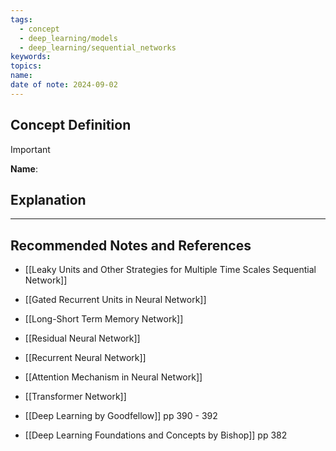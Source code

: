 ```yaml
---
tags:
  - concept
  - deep_learning/models
  - deep_learning/sequential_networks
keywords: 
topics: 
name: 
date of note: 2024-09-02
---
```


## Concept Definition

>[!important]
>**Name**: 



## Explanation





-----------
##  Recommended Notes and References

- [[Leaky Units and Other Strategies for Multiple Time Scales Sequential Network]]

- [[Gated Recurrent Units in Neural Network]]
- [[Long-Short Term Memory Network]]
- [[Residual Neural Network]]

- [[Recurrent Neural Network]]


- [[Attention Mechanism in Neural Network]]
- [[Transformer Network]]


- [[Deep Learning by Goodfellow]] pp 390 - 392
- [[Deep Learning Foundations and Concepts by Bishop]] pp 382

